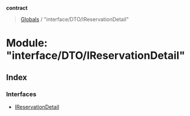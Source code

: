 **contract**

> [Globals](../README.md) / "interface/DTO/IReservationDetail"

# Module: "interface/DTO/IReservationDetail"

## Index

### Interfaces

* [IReservationDetail](../interfaces/_interface_dto_ireservationdetail_.ireservationdetail.md)
